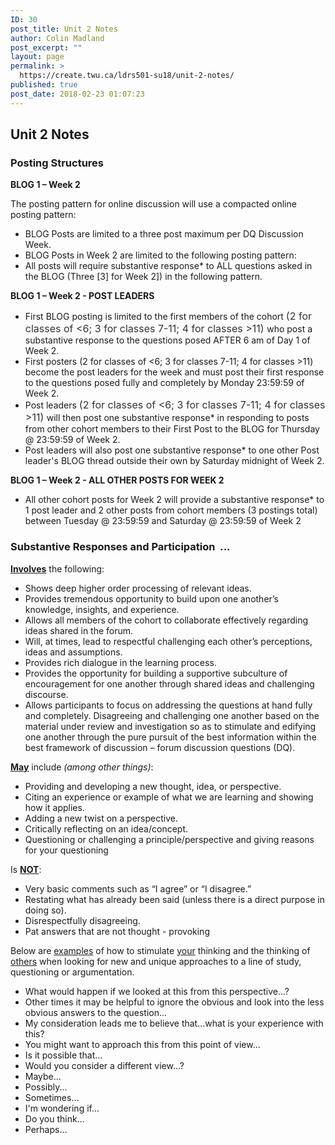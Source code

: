 ```yaml
---
ID: 30
post_title: Unit 2 Notes
author: Colin Madland
post_excerpt: ""
layout: page
permalink: >
  https://create.twu.ca/ldrs501-su18/unit-2-notes/
published: true
post_date: 2018-02-23 01:07:23
---
```

<h2>Unit 2 Notes</h2>

<h3>Posting Structures</h3>

<strong>BLOG 1 – Week 2</strong>

The posting pattern for online discussion will use a compacted online posting pattern:

<ul>
    <li>BLOG Posts are limited to a three post maximum per DQ Discussion Week.</li>
    <li>BLOG Posts in Week 2 are limited to the following posting pattern:</li>
    <li>All posts will require substantive response* to ALL questions asked in the BLOG (Three [3] for Week 2]) in the following pattern.</li>
</ul>

<strong>BLOG 1 – Week 2 - POST LEADERS</strong>

<ul>
    <li>First BLOG posting is limited to the first members of the cohort <span style="float: none;background-color: transparent;color: #333333;cursor: text;font-family: -apple-system,BlinkMacSystemFont,'Segoe UI',Roboto,Oxygen-Sans,Ubuntu,Cantarell,'Helvetica Neue',sans-serif;font-size: 16px;font-style: normal;font-variant: normal;font-weight: 400;letter-spacing: normal;text-align: left;text-decoration: none;text-indent: 0px">(2 for classes of &lt;6; 3 for classes 7-11; 4 for classes &gt;11) </span>who post a substantive response to the questions posed AFTER 6 am of Day 1 of Week 2.</li>
    <li>First posters (2 for classes of &lt;6; 3 for classes 7-11; 4 for classes &gt;11) become the post leaders for the week and must post their first response to the questions posed fully and completely by Monday 23:59:59 of Week 2.</li>
    <li>Post leaders <span style="float: none;background-color: transparent;color: #333333;cursor: text;font-family: -apple-system,BlinkMacSystemFont,'Segoe UI',Roboto,Oxygen-Sans,Ubuntu,Cantarell,'Helvetica Neue',sans-serif;font-size: 16px;font-style: normal;font-variant: normal;font-weight: 400;letter-spacing: normal;text-align: left;text-decoration: none;text-indent: 0px">(2 for classes of &lt;6; 3 for classes 7-11; 4 for classes &gt;11) </span>will then post one substantive response* in responding to posts from other cohort members to their First Post to the BLOG for Thursday @ 23:59:59 of Week 2.</li>
    <li>Post leaders will also post one substantive response* to one other Post leader's BLOG thread outside their own by Saturday midnight of Week 2.</li>
</ul>

<strong>BLOG 1 – Week 2 - ALL OTHER POSTS FOR WEEK 2</strong>

<ul>
    <li>All other cohort posts for Week 2 will provide a substantive response* to 1 post leader and 2 other posts from cohort members (3 postings total) between Tuesday @ 23:59:59 and Saturday @ 23:59:59 of Week 2</li>
</ul>

<h3>Substantive Responses and Participation  ...</h3>

<span style="text-decoration: underline"><strong>Involves</strong></span> the following:

<ul>
    <li>Shows deep higher order processing of relevant ideas.</li>
    <li>Provides tremendous opportunity to build upon one another’s knowledge, insights, and experience.</li>
    <li>Allows all members of the cohort to collaborate effectively regarding ideas shared in the forum.</li>
    <li>Will, at times, lead to respectful challenging each other’s perceptions, ideas and assumptions.</li>
    <li>Provides rich dialogue in the learning process.</li>
    <li>Provides the opportunity for building a supportive subculture of encouragement for one another through shared ideas and challenging discourse.</li>
    <li>Allows participants to focus on addressing the questions at hand fully and completely. Disagreeing and challenging one another based on the material under review and investigation so as to stimulate and edifying one another through the pure pursuit of the best information within the best framework of discussion – forum discussion questions (DQ).</li>
</ul>

<span style="text-decoration: underline"><strong>May</strong></span> include <em>(among other things)</em>:

<ul>
    <li>Providing and developing a new thought, idea, or perspective.</li>
    <li>Citing an experience or example of what we are learning and showing how it applies.</li>
    <li>Adding a new twist on a perspective.</li>
    <li>Critically reflecting on an idea/concept.</li>
    <li>Questioning or challenging a principle/perspective and giving reasons for your questioning</li>
</ul>

Is <span style="text-decoration: underline"><strong>NOT</strong></span>:

<ul>
    <li>Very basic comments such as “I agree” or “I disagree.”</li>
    <li>Restating what has already been said (unless there is a direct purpose in doing so).</li>
    <li>Disrespectfully disagreeing.</li>
    <li>Pat answers that are not thought - provoking</li>
</ul>

Below are <span style="text-decoration: underline">examples</span> of how to stimulate <span style="text-decoration: underline">your</span> thinking and the thinking of <span style="text-decoration: underline">others</span> when looking for new and unique approaches to a line of study, questioning or argumentation.

<ul>
    <li>What would happen if we looked at this from this perspective...?</li>
    <li>Other times it may be helpful to ignore the obvious and look into the less obvious answers to the question...</li>
    <li>My consideration leads me to believe that...what is your experience with this?</li>
    <li>You might want to approach this from this point of view...</li>
    <li>Is it possible that...</li>
    <li>Would you consider a different view...?</li>
    <li>Maybe...</li>
    <li>Possibly...</li>
    <li>Sometimes...</li>
    <li>I'm wondering if...</li>
    <li>Do you think...</li>
    <li>Perhaps…</li>
</ul>